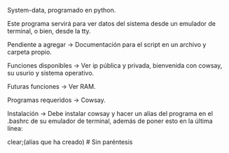 System-data, programado en python.

Este programa servirá para ver datos del sistema desde un emulador de terminal, o bien, desde la tty.

Pendiente a agregar -> Documentación para el script en un archivo y carpeta propio.

Funciones disponibles -> Ver ip pública y privada, bienvenida con cowsay, su usurio y sistema operativo.

Futuras funciones -> Ver RAM.

Programas requeridos -> Cowsay.

Instalación -> Debe instalar cowsay y hacer un alias del programa en el .bashrc de su 
emulador de terminal, además de poner esto en la última línea:

clear;(alias que ha creado) # Sin paréntesis
